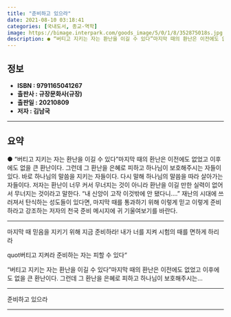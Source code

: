```yaml
---
title: "준비하고 있으라"
date: 2021-08-10 03:18:41
categories: [국내도서, 종교-역학]
image: https://bimage.interpark.com/goods_image/5/0/1/8/352875018s.jpg
description: ● “버티고 지키는 자는 환난을 이길 수 있다”마지막 때의 환난은 이전에도 없었고 이후에도 없을 큰 환난이다. 그런데 그 환난을 은혜로 피하고 하나님이 보호해주시는 자들이 있다. 바로 하나님의 말씀을 지키는 자들이다. 다시 말해 하나님의 말씀을 따라 살아가는 자들이다. 저자는 환난이
---
```


## **정보**

- **ISBN : 9791165041267**
- **출판사 : 규장문화사(규장)**
- **출판일 : 20210809**
- **저자 : 김남국**

------



## **요약**

●  “버티고 지키는 자는 환난을 이길 수 있다”마지막 때의 환난은 이전에도 없었고 이후에도 없을 큰 환난이다. 그런데 그 환난을 은혜로 피하고 하나님이 보호해주시는 자들이 있다. 바로 하나님의 말씀을 지키는 자들이다. 다시 말해 하나님의 말씀을 따라 살아가는 자들이다. 저자는 환난이 너무 커서 무너지는 것이 아니라 환난을 이길 만한 실력이 없어서 무너지는 것이라고 말한다. “내 신앙이 고작 이것밖에 안 됐다니….” 재난의 시대에 쓰러져서 탄식하는 성도들이 있다면, 마지막 때를 통과하기 위해 이렇게 믿고 이렇게 준비하라고 강조하는 저자의 천국 준비 메시지에 귀 기울여보기를 바란다.

------

마지막 때 믿음을 지키기 위해 지금 준비하라!
내가 너를 지켜 시험의 때를 면하게 하리라

quot버티고 지켜라 준비하는 자는 피할 수 있다“

“버티고 지키는 자는 환난을 이길 수 있다”마지막 때의 환난은 이전에도 없었고 이후에도 없을 큰 환난이다. 그런데 그 환난을 은혜로 피하고 하나님이 보호해주시는... 

------


준비하고 있으라 

------


